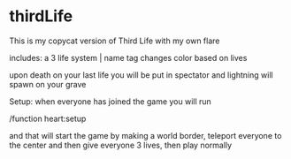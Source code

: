 # thirdLife
This is my copycat version of Third Life with my own flare

includes:
a 3 life system | name tag changes color based on lives

upon death on your last life you will be put in spectator and lightning will spawn on your grave

Setup:
when everyone has joined the game you will run

/function heart:setup

and that will start the game by making a world border, teleport everyone to the center and then give everyone 3 lives, then play normally
